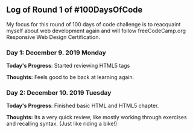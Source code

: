 ## Log of Round 1 of #100DaysOfCode

My focus for this round of 100 days of code challenge is to reacquaint myself about web development again and will follow freeCodeCamp.org Responsive Web Design Certification.

### Day 1: December 9. 2019 Monday

**Today's Progress**: Started reviewing HTML5 tags

**Thoughts:** Feels good to be back at learning again.

### Day 2: December 10. 2019 Tuesday

**Today's Progress**: Finished basic HTML and HTML5 chapter.

**Thoughts:** Its a very quick review, like mostly working through exercises and recalling syntax. (Just like riding a bike!)
